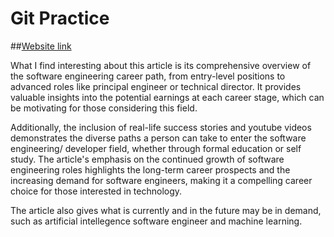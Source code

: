 # Git Practice
##[Website link](https://www.springboard.com/blog/software-engineering/software-engineering-good-career/#:~:text=Software%20Engineering%20Future%20Outlook,-Computers%20aren%27t&text=The%20Bureau%20of%20Labor%20Statistics,engineers%20to%20fill%20them%20up)

What I find interesting about this article is its comprehensive overview of the software engineering career path, from entry-level positions to advanced roles like principal engineer or technical director. It provides valuable insights into the potential earnings at each career stage, which can be motivating for those considering this field.

Additionally, the inclusion of real-life success stories and youtube videos demonstrates the diverse paths a person can take to enter the software engineering/ developer field, whether through formal education or self study. The article's emphasis on the continued growth of software engineering roles highlights the long-term career prospects and the increasing demand for software engineers, making it a compelling career choice for those interested in technology.

The article also gives what is currently and in the future may be in demand, such as artificial intellegence software engineer and machine learning.